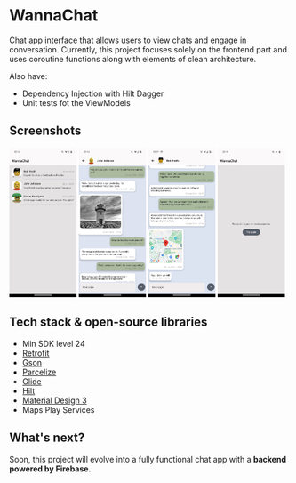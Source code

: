 # WannaChat

Chat app interface that allows users to view chats and engage in conversation.
Currently, this project focuses solely on the frontend part and uses coroutine functions 
along with elements of clean architecture.

Also have:
- Dependency Injection with Hilt Dagger
- Unit tests fot the ViewModels

## Screenshots 
<div class="row">
  <img src="app/app-screenshots/chats.png" width="24%"/>
  <img src="app/app-screenshots/conversation_1.png" width="24%"/>
  <img src="app/app-screenshots/conversation_2.png" width="24%"/>
  <img src="app/app-screenshots/error_screen.png" width="24%"/>
</div>        


## Tech stack & open-source libraries
- Min SDK level 24
- [Retrofit](https://github.com/square/retrofit)
- [Gson](https://github.com/google/gson)
- [Parcelize](https://plugins.gradle.org/plugin/org.jetbrains.kotlin.plugin.parcelize)
- [Glide](https://github.com/bumptech/glide)
- [Hilt](https://dagger.dev/hilt/) 
- [Material Design 3](https://m3.material.io/)
- Maps Play Services

## What's next?

Soon, this project will evolve into a fully functional chat app with a __backend powered by Firebase.__
